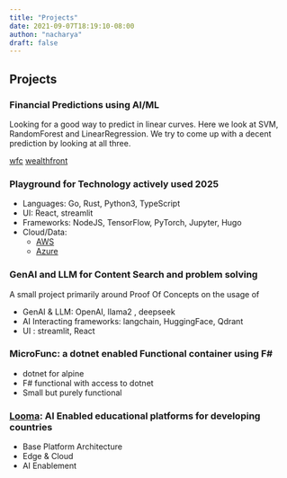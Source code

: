 ```yaml
---
title: "Projects"
date: 2021-09-07T18:19:10-08:00
authon: "nacharya"
draft: false
---
```



## Projects

### Financial Predictions using AI/ML

Looking for a good way to predict in linear curves. Here we look at
SVM, RandomForest and LinearRegression. We try to come up with a decent
prediction by looking at all three.

[wfc](http://github.com/nacharya/wfc)
[wealthfront](https://wealthforecast.streamlit.app/)

### Playground for Technology actively used 2025

- Languages: Go, Rust, Python3, TypeScript
- UI: React, streamlit
- Frameworks: NodeJS, TensorFlow, PyTorch, Jupyter, Hugo
- Cloud/Data:
    - [AWS](http://aws.amazon.com)
    - [Azure](http://www.azure.com)

### GenAI and LLM for Content Search and problem solving

A small project primarily around Proof Of Concepts on the usage of 

- GenAI & LLM: OpenAI, llama2 , deepseek
- AI Interacting frameworks: langchain, HuggingFace, Qdrant
- UI : streamlit, React

### MicroFunc: a dotnet enabled Functional container using F#

- dotnet for alpine 
- F# functional with access to dotnet 
- Small but purely functional

### [Looma](https://www.looma.education/about-us): AI Enabled educational platforms for developing countries

- Base Platform Architecture 
- Edge & Cloud
- AI Enablement



